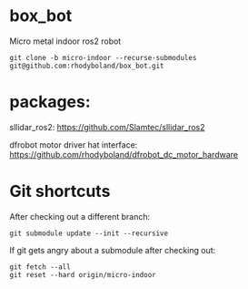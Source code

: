 # box_bot
Micro metal indoor ros2 robot
```
git clone -b micro-indoor --recurse-submodules git@github.com:rhodyboland/box_bot.git
```

# packages:

sllidar_ros2:
https://github.com/Slamtec/sllidar_ros2

dfrobot motor driver hat interface:
https://github.com/rhodyboland/dfrobot_dc_motor_hardware

# Git shortcuts
After checking out a different branch:
```
git submodule update --init --recursive
```

If git gets angry about a submodule after checking out:
```
git fetch --all
git reset --hard origin/micro-indoor
```
